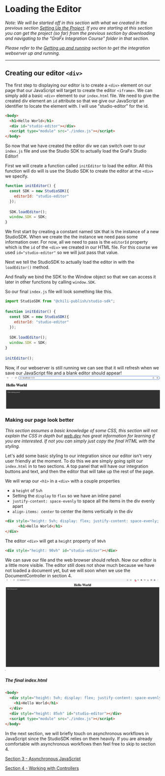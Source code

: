 # Loading the Editor
_Note: We will be started off in this section with what we created in the previous section [Setting Up the Project](../1-Setting-up-Project/). If you are starting at this section you can get the project (so far) from the previous section by downloading and navigating to the "GraFx Integration Course" folder in that section._

_Please refer to the [Getting up and running](../README.md#getting-up-and-running) section to get the integration webserver up and running._

---

## Creating our editor `<div>`

The first step to displaying our editor is to create a `<div>` element on our page that our JavaScript will target to create the editor `<iframe>`. We can simply add a basic `<div>` element to our `index.html` file. We need to give the created div element an `id` attribute so that we give our JavaScript an identifier to locate the element with. I will use "studio-editor" for the id.
```html
<body>
  <h1>Hello World</h1>
  <div id="studio-editor"></div>
  <script type="module" src="./index.js"></script>
</body>
```

So now that we have created the editor div we can switch over to our `index.js` file and use the Studio SDK to actually load the GraFx Studio Editor!

First we will create a function called `initEditor` to load the editor. All this function will do will is use the Studio SDK to create the editor at the `<div>` we specify.

```javascript
function initEditor() {
  const SDK = new StudioSDK({
    editorId: "studio-editor"
  });

  SDK.loadEditor();
  window.SDK = SDK;
}
```

We first start by creating a constant named `SDK` that is the instance of a new StudioSDK. When we create the the instance we need pass some information over. For now, all we need to pass is the `editorId` property which is the `id` of the `<div>` we created in our HTML file. For this course we used `id="studio-editor"` so we will just pass that value.

Next we tell the StudioSDK to actually load the editor in with the `loadEditor()` method.

And finally we bind the SDK to the Window object so that we can access it later in other functions by calling `window.SDK`.

So our final `index.js` file will look something like this.
```javascript
import StudioSDK from "@chili-publish/studio-sdk";

function initEditor() {
  const SDK = new StudioSDK({
    editorId: "studio-editor"
  });

  SDK.loadEditor();
  window.SDK = SDK;
}

initEditor();
```

Now, if our webserver is still running we can see that it will refresh when we save our JavaScript file and a blank editor should appear!
![A blank editor loaded on a webpage](../assets/2-Loading-the-Editor/editor-loaded.png)

### Making our page look better
_This section assumes a basic knowledge of some CSS, this section will not explain the CSS in depth but [web.dev](https://web.dev/learn/css/) has great information for learning if you are interested. If not you can simply just copy the final HTML with the styling._

Let's add some basic styling to our integration since our editor isn't very user friendly at the moment. To do this we are simply going split our `index.html` in to two sections. A top panel that will have our integration buttons and text, and then the editor that will take up the rest of the page.

We will wrap our `<h1>` in a `<div>` with a couple properties
- a `height` of `5vh`
- Setting the `display` to `flex` so we have an inline panel
- `justify-content: space-evenly` to space all the items in the div evenly apart
- `align-items: center` to center the items vertically in the div
```html
<div style="height: 5vh; display: flex; justify-content: space-evenly; align-items: center;">
      <h1>Hello World</h1>
</div>
```

The editor `<div>` will get a `height` property of `90vh`
```html
<div style="height: 90vh" id="studio-editor"></div>
```


We can save our file and the web browser should refesh. Now our editor is a little more visible. The editor still does not show much because we have not loaded a document yet, but we will soon when we use the DocumentController in section 4.
![the styled editor loaded on the webpage](../assets/2-Loading-the-Editor/editor-styled.png)

##### The final index.html
```html
<body>
  <div style="height: 5vh; display: flex; justify-content: space-evenly; align-items: center;">
    <h1>Hello World</h1>
  </div>
  <div style="height: 85vh" id="studio-editor"></div>
  <script type="module" src="./index.js"></script>
</body>
```

In the next section, we will briefly touch on asynchronous workflows in JavaScript since the StudioSDK relies on them heavily. If you are already comfortable with asynchronous workflows then feel free to skip to section 4.

[Section 3 - Asynchronous JavaScript](../3-Async-Javascript/README.md)

[Section 4 - Working with Controllers](../4-Working-with-Controllers/README.md)




